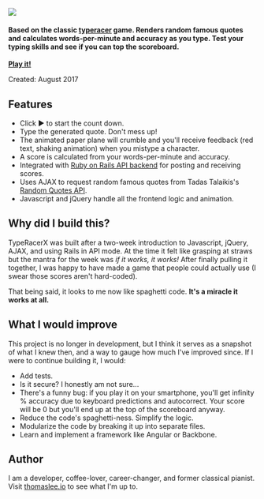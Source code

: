 ![](http://s3.amazonaws.com/thomasleeio/projects/screenshots/000/000/004/medium/typeracerx-logo-posterized.png?1514498205)

#### Based on the classic [typeracer](http://play.typeracer.com/) game. Renders random famous quotes and calculates words-per-minute and accuracy as you type. Test your typing skills and see if you can top the scoreboard.

**[Play it!](http://typeracerx.surge.sh/)**

Created: August 2017

## Features
- Click ► to start the count down.
- Type the generated quote. Don't mess up!
- The animated paper plane will crumble and you'll receive feedback (red text, shaking animation) when you mistype a character.
- A score is calculated from your words-per-minute and accuracy.
- Integrated with [Ruby on Rails API backend](https://github.com/thomasjlee/typeracerx-api) for posting and receiving scores.
- Uses AJAX to request random famous quotes from Tadas Talaikis's [Random Quotes API](https://talaikis.com/random_quotes_api/).
- Javascript and jQuery handle all the frontend logic and animation.

## Why did I build this?
TypeRacerX was built after a two-week introduction to Javascript, jQuery, AJAX, and using Rails in API mode. At the time it felt like grasping at straws but the mantra for the week was *if it works, it works!* After finally pulling it together, I was happy to have made a game that people could actually use (I swear those scores aren't hard-coded).

That being said, it looks to me now like spaghetti code. **It's a miracle it works at all.**

## What I would improve
This project is no longer in development, but I think it serves as a snapshot of what I knew then, and a way to gauge how much I've improved since. If I were to continue building it, I would:

- Add tests.
- Is it secure? I honestly am not sure...
- There's a funny bug: if you play it on your smartphone, you'll get infinity % accuracy due to keyboard predictions and autocorrect. Your score will be 0 but you'll end up at the top of the scoreboard anyway.
- Reduce the code's spaghetti-ness. Simplify the logic.
- Modularize the code by breaking it up into separate files.
- Learn and implement a framework like Angular or Backbone.

## Author
I am a developer, coffee-lover, career-changer, and former classical pianist. Visit [thomaslee.io](http://www.thomaslee.io) to see what I'm up to.
